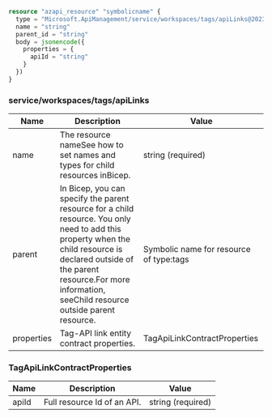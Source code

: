 ```terraform
resource "azapi_resource" "symbolicname" {
  type = "Microsoft.ApiManagement/service/workspaces/tags/apiLinks@2023-05-01-preview"
  name = "string"
  parent_id = "string"
  body = jsonencode({
    properties = {
      apiId = "string"
    }
  })
}

```

### service/workspaces/tags/apiLinks

| Name | Description | Value |
|-|-|-|
| name | The resource nameSee how to set names and types for child resources inBicep. | string (required) |
| parent | In Bicep, you can specify the parent resource for a child resource. You only need to add this property when the child resource is declared outside of the parent resource.For more information, seeChild resource outside parent resource. | Symbolic name for resource of type:tags |
| properties | Tag-API link entity contract properties. | TagApiLinkContractProperties |


### TagApiLinkContractProperties

| Name | Description | Value |
|-|-|-|
| apiId | Full resource Id of an API. | string (required) |


